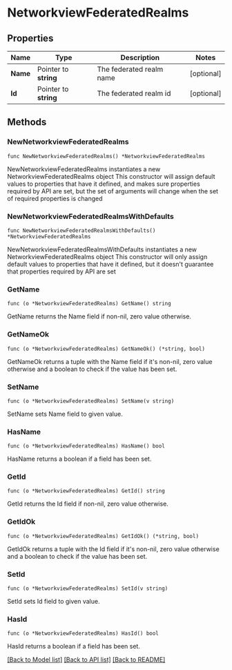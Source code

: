 # NetworkviewFederatedRealms

## Properties

Name | Type | Description | Notes
------------ | ------------- | ------------- | -------------
**Name** | Pointer to **string** | The federated realm name | [optional] 
**Id** | Pointer to **string** | The federated realm id | [optional] 

## Methods

### NewNetworkviewFederatedRealms

`func NewNetworkviewFederatedRealms() *NetworkviewFederatedRealms`

NewNetworkviewFederatedRealms instantiates a new NetworkviewFederatedRealms object
This constructor will assign default values to properties that have it defined,
and makes sure properties required by API are set, but the set of arguments
will change when the set of required properties is changed

### NewNetworkviewFederatedRealmsWithDefaults

`func NewNetworkviewFederatedRealmsWithDefaults() *NetworkviewFederatedRealms`

NewNetworkviewFederatedRealmsWithDefaults instantiates a new NetworkviewFederatedRealms object
This constructor will only assign default values to properties that have it defined,
but it doesn't guarantee that properties required by API are set

### GetName

`func (o *NetworkviewFederatedRealms) GetName() string`

GetName returns the Name field if non-nil, zero value otherwise.

### GetNameOk

`func (o *NetworkviewFederatedRealms) GetNameOk() (*string, bool)`

GetNameOk returns a tuple with the Name field if it's non-nil, zero value otherwise
and a boolean to check if the value has been set.

### SetName

`func (o *NetworkviewFederatedRealms) SetName(v string)`

SetName sets Name field to given value.

### HasName

`func (o *NetworkviewFederatedRealms) HasName() bool`

HasName returns a boolean if a field has been set.

### GetId

`func (o *NetworkviewFederatedRealms) GetId() string`

GetId returns the Id field if non-nil, zero value otherwise.

### GetIdOk

`func (o *NetworkviewFederatedRealms) GetIdOk() (*string, bool)`

GetIdOk returns a tuple with the Id field if it's non-nil, zero value otherwise
and a boolean to check if the value has been set.

### SetId

`func (o *NetworkviewFederatedRealms) SetId(v string)`

SetId sets Id field to given value.

### HasId

`func (o *NetworkviewFederatedRealms) HasId() bool`

HasId returns a boolean if a field has been set.


[[Back to Model list]](../README.md#documentation-for-models) [[Back to API list]](../README.md#documentation-for-api-endpoints) [[Back to README]](../README.md)


